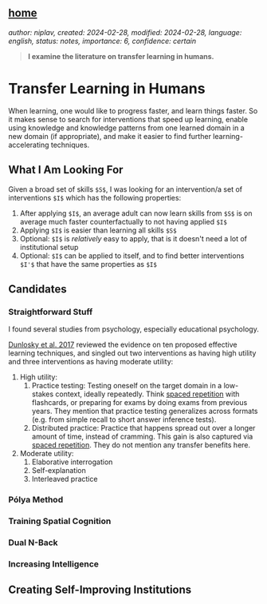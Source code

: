 [home](./index.md)
------------------

*author: niplav, created: 2024-02-28, modified: 2024-02-28, language: english, status: notes, importance: 6, confidence: certain*

> __I examine the literature on transfer learning in humans<!--, and find that-->.__

Transfer Learning in Humans
============================

When learning, one would like to progress faster, and learn things
faster. So it makes sense to search for interventions that speed up
learning, enable using knowledge and knowledge patterns from one learned
domain in a new domain (if appropriate), and make it easier to find
further learning-accelerating techniques.

What I Am Looking For
-----------------------

Given a broad set of skills `$S$`, I was looking for an intervention/a
set of interventions `$I$` which has the following properties:

1. After applying `$I$`, an average adult can now learn skills from `$S$` is on average much faster counterfactually to not having applied `$I$`
2. Applying `$I$` is easier than learning all skills `$S$`
3. Optional: `$I$` is *relatively* easy to apply, that is it doesn't need a lot of institutional setup
4. Optional: `$I$` can be applied to itself, and to find better interventions `$I'$` that have the same properties as `$I$`

Candidates
-----------

### Straightforward Stuff

I found several studies from psychology, especially educational
psychology.

[Dunlosky et al.
2017](https://www.wku.edu/senate/documents/improving_student_learning_dunlosky_2013.pdf)
reviewed the evidence on ten proposed effective learning techniques,
and singled out two interventions as having high utility and three
interventions as having moderate utility:

1. High utility:
	1. Practice testing: Testing oneself on the target domain in a low-stakes context, ideally repeatedly. Think [spaced repetition](https://www.gwern.net/Spaced-repetition) with flashcards, or preparing for exams by doing exams from previous years. They mention that practice testing generalizes across formats (e.g. from simple recall to short answer inference tests).
	2. Distributed practice: Practice that happens spread out over a longer amount of time, instead of cramming. This gain is also captured via [spaced repetition](https://www.gwern.net/Spaced-repetition). They do not mention any transfer benefits here.
2. Moderate utility:
	1. Elaborative interrogation
	2. Self-explanation
	3. Interleaved practice

### Pólya Method

### Training Spatial Cognition

### Dual N-Back

### Increasing Intelligence

Creating Self-Improving Institutions
--------------------------------------
